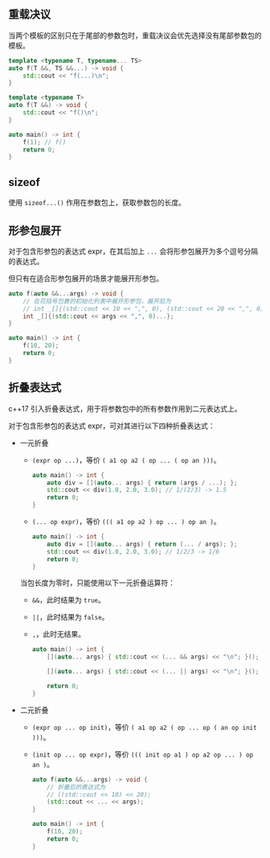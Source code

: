 ## 重载决议

当两个模板的区别只在于尾部的参数包时，重载决议会优先选择没有尾部参数包的模板。

```cpp
template <typename T, typename... TS>
auto f(T &&, TS &&...) -> void {
    std::cout << "f(...)\n";
}

template <typename T>
auto f(T &&) -> void {
    std::cout << "f()\n";
}

auto main() -> int {
    f(1); // f()
    return 0;
}
```

## sizeof

使用 `sizeof...()` 作用在参数包上，获取参数包的长度。

## 形参包展开

对于包含形参包的表达式 expr，在其后加上 `...` 会将形参包展开为多个逗号分隔的表达式。

但只有在适合形参包展开的场景才能展开形参包。

```cpp
auto f(auto &&...args) -> void {
    // 在花括号包裹的初始化列表中展开形参包，展开后为
    // int _[]{(std::cout << 10 << ",", 0), (std::cout << 20 << ",", 0), ...}
    int _[]{(std::cout << args << ",", 0)...};
}

auto main() -> int {
    f(10, 20);
    return 0;
}
```

## 折叠表达式

c++17 引入折叠表达式，用于将参数包中的所有参数作用到二元表达式上。

对于包含形参包的表达式 expr，可对其进行以下四种折叠表达式：

- 一元折叠

  - `(expr op ...)`，等价 `( a1 op a2 ( op ... ( op an )))`。

    ```cpp
    auto main() -> int {
        auto div = [](auto... args) { return (args / ...); };
        std::cout << div(1.0, 2.0, 3.0); // 1/(2/3) -> 1.5
        return 0;
    }
    ```

  - `(... op expr)`，等价 `((( a1 op a2 ) op ... ) op an )`。

    ```cpp
    auto main() -> int {
        auto div = [](auto... args) { return (... / args); };
        std::cout << div(1.0, 2.0, 3.0); // 1/2/3 -> 1/6
        return 0;
    }
    ```

  当包长度为零时，只能使用以下一元折叠运算符：

  - `&&`，此时结果为 `true`。

  - `||`，此时结果为 `false`。

  - `,`，此时无结果。

    ```cpp
    auto main() -> int {
        [](auto... args) { std::cout << (... && args) << "\n"; }(); // 1

        [](auto... args) { std::cout << (... || args) << "\n"; }(); // 0

        return 0;
    }
    ```

- 二元折叠

  - `(expr op ... op init)`，等价 `( a1 op a2 ( op ... op ( an op init )))`。

  - `(init op ... op expr)`，等价 `((( init op a1 ) op a2 op ... ) op an )`。

    ```cpp
    auto f(auto &&...args) -> void {
        // 折叠后的表达式为
        // ((std::cout << 10) << 20);
        (std::cout << ... << args);
    }

    auto main() -> int {
        f(10, 20);
        return 0;
    }
    ```
